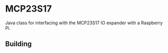 # MCP23S17
Java class for interfacing with the MCP23S17 IO expander with a Raspberry Pi.

## Building
